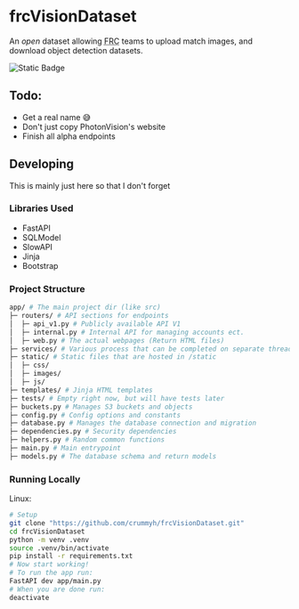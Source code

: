 # frcVisionDataset


An *open* dataset allowing <abbr title="FIRST Robotics Competition">FRC</abbr> teams to upload match images, and download object detection datasets.

![Static Badge](https://img.shields.io/badge/Licence-MIT-blue?style=for-the-badge)

## Todo:
* Get a real name :sweat_smile:
* Don't just copy PhotonVision's website
* Finish all alpha endpoints

## Developing

This is mainly just here so that I don't forget

### Libraries Used

* FastAPI
* SQLModel
* SlowAPI
* Jinja
* Bootstrap

### Project Structure

```bash
app/ # The main project dir (like src)
├─ routers/ # API sections for endpoints
│  ├─ api_v1.py # Publicly available API V1
│  ├─ internal.py # Internal API for managing accounts ect.
│  ├─ web.py # The actual webpages (Return HTML files)
├─ services/ # Various process that can be completed on separate threads
├─ static/ # Static files that are hosted in /static
│  ├─ css/
│  ├─ images/
│  ├─ js/
├─ templates/ # Jinja HTML templates
├─ tests/ # Empty right now, but will have tests later
├─ buckets.py # Manages S3 buckets and objects
├─ config.py # Config options and constants
├─ database.py # Manages the database connection and migration
├─ dependencies.py # Security dependencies
├─ helpers.py # Random common functions
├─ main.py # Main entrypoint
├─ models.py # The database schema and return models
```

### Running Locally
Linux:
```bash
# Setup
git clone "https://github.com/crummyh/frcVisionDataset.git"
cd frcVisionDataset
python -m venv .venv
source .venv/bin/activate
pip install -r requirements.txt
# Now start working!
# To run the app run:
FastAPI dev app/main.py
# When you are done run:
deactivate
```
